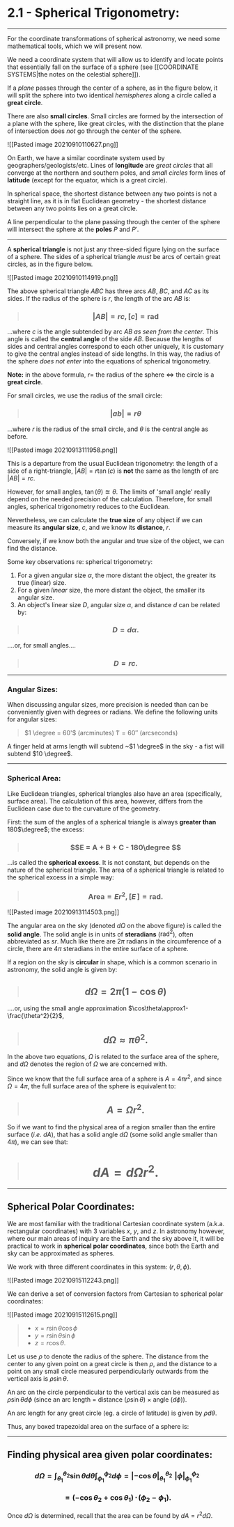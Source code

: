 # 2.1 - Spherical Trigonometry: 

___

For the coordinate transformations of spherical astronomy, we need some mathematical tools, which we will present now. 

We need a coordinate system that will allow us to identify and locate points that essentially fall on the surface of a sphere (see [[COORDINATE SYSTEMS|the notes on the celestial sphere]]).

If a *plane* passes through the center of a sphere, as in the figure below, it will split the sphere into two identical *hemispheres* along a circle called a **great circle**. 

There are also **small circles**. Small circles are formed by the intersection of a plane with the sphere, like great circles, with the distinction that the plane of intersection does *not* go through the center of the sphere.  


![[Pasted image 20210910110627.png]]


On Earth, we have a similar coordinate system used by geographers/geologists/etc. Lines of **longitude** are *great circles* that all converge at the northern and southern poles, and *small circles* form lines of **latitude** (except for the equator, which is a great circle). 


In spherical space, the shortest distance between any two points is not a straight line, as it is in flat Euclidean geometry - the shortest distance between any two points lies on a great circle. 

A line perpendicular to the plane passing through the center of the sphere will intersect the sphere at the **poles** $P$ and $P'$. 

***

A **spherical triangle** is not just any three-sided figure lying on the surface of a sphere. The sides of a spherical triangle *must* be arcs of certain great circles, as in the figure below. 

![[Pasted image 20210910114919.png]]

The above spherical triangle *ABC* has three arcs *AB*, *BC*, and *AC* as its sides. If the radius of the sphere is *r*, the length of the arc *AB* is:

> ### $$|AB| = rc, [c]=\text{rad}$$

...where *c* is the angle subtended by arc *AB* *as seen from the center*.  This angle is called the **central angle** of the side *AB*. Because the lengths of sides and central angles correspond to each other uniquely, it is customary to give the central angles instead of side lengths. In this way, the radius of the sphere *does not enter* into the equations of spherical trigonometry.

**Note:** in the above formula, $r =$ the radius of the sphere $\iff$ the circle is a **great circle**. 

For small circles, we use the radius of the small circle:

> ### $$|ab|= r \theta $$

...where *r* is the radius of the small circle, and $\theta$ is the central angle as before. 

![[Pasted image 20210913111958.png]]

This is a departure from the usual Euclidean trigonometry: the length of a side of a right-triangle, $|AB| =r \tan(c)$ is **not** the same as the length of arc $|AB|=rc$.

However, for small angles, $\tan(\theta)\approxeq \theta$. The limits of 'small angle' really depend on the needed precision of the calculation. Therefore, for small angles, spherical trigonometry reduces to the Euclidean. 

Nevertheless, we can calculate the **true size** of any object if we can measure its **angular size**, *c*, and we know its **distance**, *r*. 

Conversely, if we know both the angular and true size of the object, we can find the distance. 

Some key observations re: spherical trigonometry:

1. For a given angular size $\alpha$, the more distant the object, the greater its true (linear) size.
2. For a given *linear* size, the more distant the object, the smaller its angular size.
3. An object's linear size *D*, angular size $\alpha$, and distance *d* can be related by:

> ### $$D = d \alpha. $$

....or, for small angles....

> ### $$D = rc. $$

***

### Angular Sizes:
When discussing angular sizes, more precision is needed than can be conveniently given with degrees or radians. We define the following units for angular sizes:


> $1 \degree = 60'$ (arcminutes)
> $1' = 60''$ (arcseconds)

A finger held at arms length will subtend ~$1 \degree$ in the sky - a fist will subtend $10 \degree$. 

***

### Spherical Area:

Like Euclidean triangles, spherical triangles also have an area (specifically, surface area). The calculation of this area, however, differs from the Euclidean case due to the curvature of the geometry.

First: the sum of the angles of a spherical triangle is always **greater than** 180$\degree$; the excess:

> ### $$E = A + B + C - 180\degree $$

...is called the **spherical excess**. It is not constant, but depends on the nature of the spherical triangle. The area of a spherical triangle is related to the spherical excess in a simple way:

> ### $$\text{Area} = Er^2, \, [E\,] = \text{rad}. $$


![[Pasted image 20210913114503.png]]

The angular area on the sky (denoted $d\Omega$ on the above figure) is called the **solid angle**. The solid angle is in units of **steradians** ($\text{rad}^2$), often abbreviated as *sr*. Much like there are $2\pi$ radians in the circumference of a circle, there are $4\pi$ steradians in the entire surface of a sphere. 

If a region on the sky is **circular** in shape, which is a common scenario in astronomy, the solid angle is given by:

> ## $$d\Omega= 2\pi (1-\cos\theta)$$

....or, using the small angle approximation $\cos\theta\approx1-\frac{\theta^2}{2}$,

> ## $$d\Omega	\approx \pi \theta^2.$$

In the above two equations, $\Omega$ is related to the surface area of the sphere, and $d\Omega$ denotes the region of $\Omega$ we are concerned with. 

Since we know that the full surface area of a sphere is $A = 4 \pi r^2$, and since $\Omega = 4\pi$, the full surface area of the sphere is equivalent to:

> ## $$A = \Omega r^2. $$

So if we want to find the physical area of a region smaller than the entire surface (*i.e.* $dA$), that has a solid angle $d\Omega$ (some solid angle smaller than $4\pi$), we can see that:

> # $$dA = d\Omega r^2. $$

***

 ## Spherical Polar Coordinates:
 
 We are most familiar with the traditional Cartesian coordinate system (a.k.a. rectangular coordinates) with 3 variables *x*, *y*, and *z*.  In astronomy however, where our main areas of inquiry are the Earth and the sky above it, it will be practical to work in **spherical polar coordinates**, since both the Earth and sky can be approximated as spheres. 
 
 We work with three different coordinates in this system: ($r,\,\theta,\,\phi$).
 
 ![[Pasted image 20210915112243.png]]
 
 
 We can derive a set of conversion factors from Cartesian to spherical polar coordinates:
 
  ![[Pasted image 20210915112615.png]]
  
  > - $x =r \sin\theta\cos\phi$
  > - $y = r\sin\theta\sin\phi$
  > - $z =r\cos\theta$.
  
  
  Let us use $\rho$ to denote the radius of the sphere. The distance from the center to any given point on a great circle is then $\rho$, and the distance to a point on any small circle measured perpendicularly outwards from the vertical axis is $\rho\sin\theta$. 
  
  An arc on the circle perpendicular to the vertical axis can be measured as $\rho\sin\theta d\phi$ (since an arc length  = distance ($\rho\sin\theta$) $\times$ angle ($d\phi$)).
  
  An arc length for any great circle (eg. a circle of latitude) is given by $\rho d\theta$.
  
  Thus, any boxed trapezoidal area on the surface of a sphere is: 
  
  
  ***
  
  
 
  
  ## Finding physical area given polar coordinates:
  
  ### $$d\Omega = \int_{\theta_1}^{\theta_2}\sin\theta d\theta \int_{\phi_1}^{\phi_2}d\phi = |-\cos\theta|_{\theta_1}^{\theta_2}\,\, |\phi|_{\phi_1}^{\phi_2}$$
  
  ### $$= (-\cos\theta_2 + \cos\theta_1)\, \cdot \, (\phi_2 - \phi_1).$$
  
  Once $d\Omega$ is determined, recall that the area can be found by $dA = r^2 d\Omega$. 